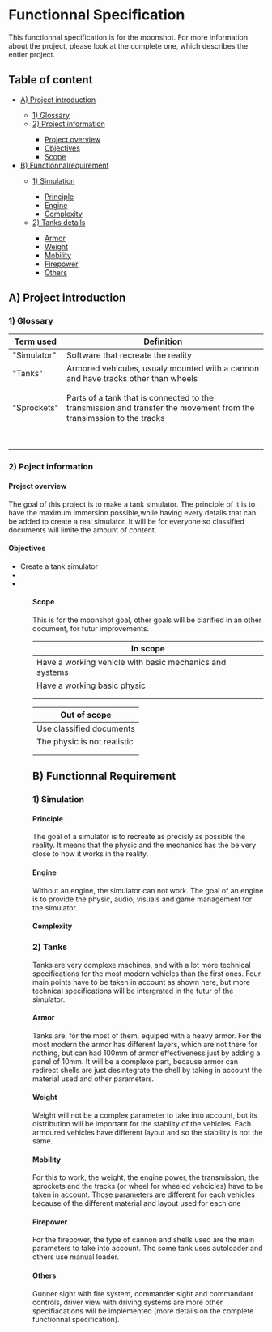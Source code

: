 # Functionnal Specification

This functionnal specification is for the moonshot. For more information about the project, please look at the complete one, which describes the entier project.

<summary>
    <h2 id="table of content">Table of content</h2>
</summary>
<ul>
    <li><a href="#A_Project-Introduction">A) Project introduction<a></li>
    <ul>
        <li><a href="#1_Glossary">1) Glossary</a></li>
        <li><a href="#2_Project-Information">2) Project information<a></li>
        <ul>
            <li><a href="#Project-Overview">Project overview</a></li>
            <li><a href="#Objectives">Objectives</a></li>
            <li><a href="#Scope">Scope</a></li>
        </ul>  
    </ul>
    <li><a href="#B_Functionnal-Requirement">B) Functionnalrequirement</a></li>
    <ul>
        <li><a href="#1_Simulation">1) Simulation</a></li>
        <ul>
            <li><a href="#Principle">Principle</a></li>
            <li><a href="#Engine">Engine</a></li>
            <li><a href="#Complexity">Complexity</a></li>
        </ul>
        <li><a href="#2_Tanks-Details">2) Tanks details</a></li>
        <ul>
            <li><a href="#Armor">Armor</a></li>
            <li><a href="#Weight">Weight</a></li>
            <li><a href="#Mobility">Mobility</a></li>
            <li><a href="#Firepower">Firepower</a></li>
            <li><a href="#Others">Others</a></li>
        </ul>
    </ul>
</ul>

<summary>
    <h2 id="A_Project-Introduction">A) Project introduction</h2>
</summary>
<h3 id="1_Glossary">1) Glossary</h3>

| Term used | Definition |
|---|---|
| "Simulator" | Software that recreate the reality |
| "Tanks" | Armored vehicules, usualy mounted with a cannon and have tracks other than wheels |
|  |  |
|  |  |
| "Sprockets" | Parts of a tank that is connected to the transmission and transfer the movement from the transimssion to the tracks |
|  |  |
|  |  |
|  |  |
|  |  |
|  |  |
|  |  |
|  |  |
|  |  |



<h3 id="2_Project-Information">2) Poject information</h3>

<h4 id="Project-Overview">Project overview</h4>

The goal of this project is to make a tank simulator. The principle of it is to have the maximum immersion possible,while having every details that can be added to create a real simulator. It will be for everyone so classified documents will limite the amount of content.


<h4 id="Objectives">Objectives</h4>
    <ul>
        <li>Create a tank simulator</li>
        <li></li>
        <li></li>
    <ul>


<h4 id="Scope">Scope</h4>
This is for the moonshot goal, other goals will be clarified in an other document, for futur improvements.

| In scope |
|---|
| Have a working vehicle with basic mechanics and systems |
| Have a working basic physic |
|  |
|  |

| Out of scope |
|---|
| Use classified documents |
| The physic is not realistic |
|  |
|  |




<summary>
    <h2 id="B_Functionnal-Requirement">B) Functionnal Requirement</h2>
</summary>
<h3 id="1_Simulation">1) Simulation</h3>

<h4 id="Principle">Principle</h4>
The goal of a simulator is to recreate as precisly as possible the reality. It means that the physic and the mechanics has the be very close to how it works in the reality.


<h4 id="Engine">Engine</h4>
Without an engine, the simulator can not work. The goal of an engine is to provide the physic, audio, visuals and game management for the simulator.


<h4 id="Complexity">Complexity</h4>




<h3 id="2_Tanks">2) Tanks</h3>
Tanks are very complexe machines, and with a lot more technical specifications for the most modern vehicles than the first ones. Four main points have to be taken in account as shown here, but more technical specifications will be intergrated in the futur of the simulator.

<h4 id="Armor">Armor</h4>
Tanks are, for the most of them, equiped with a heavy armor. For the most modern the armor has different layers, which are not there for nothing, but can had 100mm of armor effectiveness just by adding a panel of 10mm. It will be a complexe part, because armor can redirect shells are just desintegrate the shell by taking in account the material used and other parameters.


<h4 id="Weight">Weight</h4>
Weight will not be a complex parameter to take into account, but its distribution will be important for the stability of the vehicles. Each armoured vehicles have different layout and so the stability is not the same.


<h4 id="Mobility">Mobility</h4>
For this to work, the weight, the engine power, the transmission, the sprockets and the tracks (or wheel for wheeled vehcicles) have to be taken in account. Those parameters are different for each vehicles because of the different material and layout used for each one


<h4 id="Firepower">Firepower</h4>
For the firepower, the type of cannon and shells used are the main parameters to take into account. Tho some tank uses autoloader and others use manual loader.


<h4 id="Others">Others</h4>
Gunner sight with fire system, commander sight and commandant controls, driver view with driving systems are more other specifiacations will be implemented (more details on the complete functionnal specification).